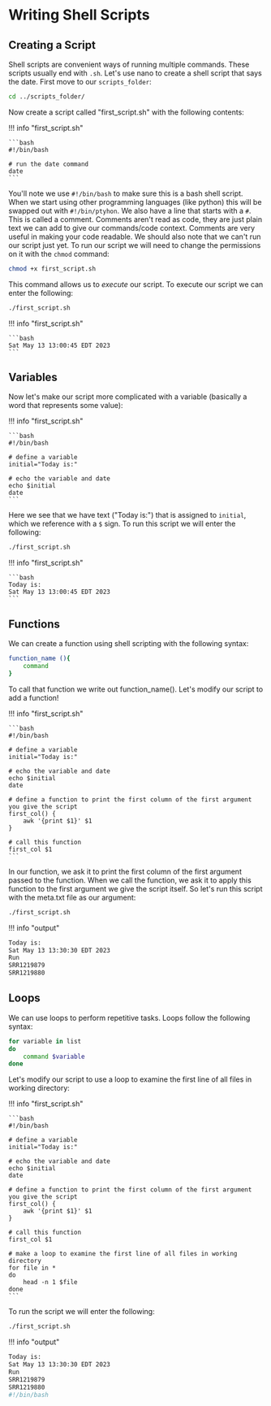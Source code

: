 # Writing Shell Scripts

## Creating a Script

Shell scripts are convenient ways of running multiple commands. These scripts usually end with `.sh`. Let's use nano to create a shell script that says the date. First move to our `scripts_folder`:

```bash 
cd ../scripts_folder/
```

Now create a script called "first_script.sh" with the following contents:


!!! info "first_script.sh"

    ```bash
    #!/bin/bash
    
    # run the date command
    date
    ```

You'll note we use `#!/bin/bash` to make sure this is a bash shell script. When we start using other programming languages (like python) this will be swapped out with `#!/bin/ptyhon`. We also have a line that starts with a `#`. This is called a comment. Comments aren't read as code, they are just plain text we can add to give our commands/code context. Comments are very useful in making your code readable. We should also note that we can't run our script just yet. To run our script we will need to change the permissions on it with the `chmod` command:

```bash
chmod +x first_script.sh 
```

This command allows us to *execute* our script. To execute our script we can enter the following:

```bash
./first_script.sh 
```

!!! info "first_script.sh"

    ```bash
    Sat May 13 13:00:45 EDT 2023
    ```
    
## Variables

Now let's make our script more complicated with a variable (basically a word that represents some value):

!!! info "first_script.sh"

    ```bash
    #!/bin/bash
    
    # define a variable
    initial="Today is:"
    
    # echo the variable and date
    echo $initial 
    date
    ```
    
Here we see that we have text ("Today is:") that is assigned to `initial`, which we reference with a `$` sign. To run this script we will enter the following:


```bash
./first_script.sh 
```

!!! info "first_script.sh"

    ```bash
    Today is:
    Sat May 13 13:00:45 EDT 2023
    ```

## Functions

We can create a function using shell scripting with the following syntax:

```bash
function_name (){
    command
}
```

To call that function we write out function_name(). Let's modify our script to add a function!

!!! info "first_script.sh"

    ```bash
    #!/bin/bash
    
    # define a variable
    initial="Today is:"
    
    # echo the variable and date
    echo $initial 
    date
    
    # define a function to print the first column of the first argument you give the script
    first_col() {
        awk '{print $1}' $1
    }
    
    # call this function
    first_col $1
    ```
    
In our function, we ask it to print the first column of the first argument passed to the function. When we call the function, we ask it to apply this function to the first argument we give the script itself. So let's run this script with the meta.txt file as our argument:

```bash
./first_script.sh
```


!!! info "output"

   ```bash
   Today is:
   Sat May 13 13:30:30 EDT 2023
   Run
   SRR1219879
   SRR1219880
   ```
   
## Loops

We can use loops to perform repetitive tasks. Loops follow the following syntax:

```bash
for variable in list
do
    command $variable
done
```

Let's modify our script to use a loop to examine the first line of all files in working directory:

!!! info "first_script.sh"

    ```bash
    #!/bin/bash
    
    # define a variable
    initial="Today is:"
    
    # echo the variable and date
    echo $initial 
    date
    
    # define a function to print the first column of the first argument you give the script
    first_col() {
        awk '{print $1}' $1
    }
    
    # call this function
    first_col $1
    
    # make a loop to examine the first line of all files in working directory
    for file in *
    do 
        head -n 1 $file
    done
    ```

To run the script we will enter the following:

```bash
./first_script.sh
```

!!! info "output"

   ```bash
   Today is:
   Sat May 13 13:30:30 EDT 2023
   Run
   SRR1219879
   SRR1219880
   #!/bin/bash
   ```


